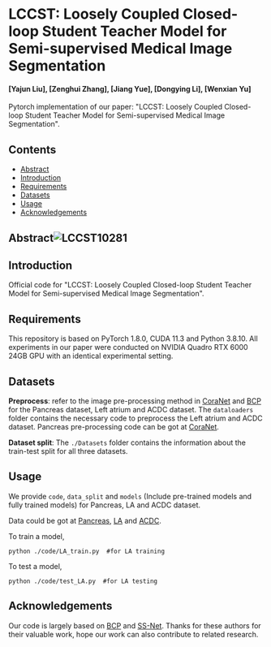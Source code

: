 # LCCST: Loosely Coupled Closed-loop Student Teacher Model for Semi-supervised Medical Image Segmentation

#### [Yajun Liu], [Zenghui Zhang], [Jiang Yue], [Dongying Li], [Wenxian Yu]



Pytorch implementation of our paper: "LCCST: Loosely Coupled Closed-loop Student Teacher Model for Semi-supervised Medical Image Segmentation".
## Contents
- [Abstract](##Abstract)
- [Introduction](##Introduction)
- [Requirements](##Requirements)
- [Datasets](##Datasets)
- [Usage](##Usage)
- [Acknowledgements](##Acknowledgements)

## Abstract![LCCST10281](https://github.com/user-attachments/assets/954312da-e3ea-45b0-9f5d-b71c23909878)


## Introduction
Official code for "LCCST: Loosely Coupled Closed-loop Student Teacher Model for Semi-supervised Medical Image Segmentation".


## Requirements
This repository is based on PyTorch 1.8.0, CUDA 11.3 and Python 3.8.10. All experiments in our paper were conducted on NVIDIA Quadro RTX 6000 24GB GPU with an identical experimental setting.
## Datasets
**Preprocess**: refer to the image pre-processing method in [CoraNet](https://github.com/koncle/CoraNet) and [BCP](https://github.com/DeepMed-Lab-ECNU/BCP) for the Pancreas dataset, Left atrium and ACDC dataset. 
The `dataloaders` folder contains the necessary code to preprocess the Left atrium and ACDC dataset. 
Pancreas pre-processing code can be got at [CoraNet](https://github.com/koncle/CoraNet).

**Dataset split**: The `./Datasets` folder contains the information about the train-test split for all three datasets.
## Usage
We provide `code`, `data_split` and `models` (Include pre-trained models and fully trained models) for Pancreas, LA and ACDC dataset.

Data could be got at [Pancreas](https://wiki.cancerimagingarchive.net/display/Public/Pancreas-CT), [LA](https://github.com/yulequan/UA-MT/tree/master/data) and [ACDC](https://github.com/HiLab-git/SSL4MIS/tree/master/data/ACDC).

To train a model,
```
python ./code/LA_train.py  #for LA training
``` 

To test a model,
```
python ./code/test_LA.py  #for LA testing
```

## Acknowledgements
Our code is largely based on [BCP](https://github.com/DeepMed-Lab-ECNU/BCP) and [SS-Net](https://github.com/ycwu1997/SS-Net). Thanks for these authors for their valuable work, hope our work can also contribute to related research.

